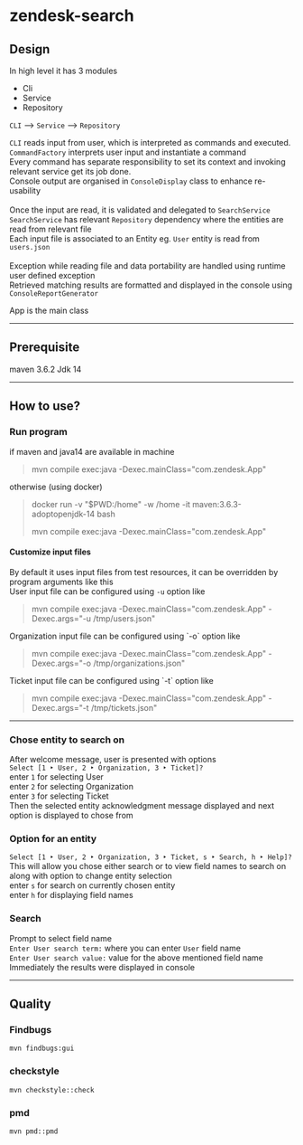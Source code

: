 # zendesk-search

## Design

In high level it has 3 modules

* Cli
* Service
* Repository

`CLI` --> `Service` --> `Repository`

`CLI` reads input from user, which is interpreted as commands and executed.  
`CommandFactory` interprets user input and instantiate a command  
Every command has separate responsibility to set its context and invoking relevant service get its job done.  
Console output are organised in `ConsoleDisplay` class to enhance re-usability  
<br/>
Once the input are read, it is validated and delegated to `SearchService`  
`SearchService` has relevant `Repository` dependency where the entities are read from relevant file  
Each input file is associated to an Entity eg. `User` entity is read from `users.json`  
<br/>
Exception while reading file and data portability are handled using runtime user defined exception  
Retrieved matching results are formatted and displayed in the console using `ConsoleReportGenerator`

App is the main class

---

## Prerequisite

maven 3.6.2 Jdk 14

---

## How to use?

### Run program

if maven and java14 are available in machine
<blockquote>
mvn compile exec:java -Dexec.mainClass="com.zendesk.App"
</blockquote>
otherwise (using docker)  
<blockquote>
docker run -v "$PWD:/home" -w /home -it maven:3.6.3-adoptopenjdk-14 bash  

mvn compile exec:java -Dexec.mainClass="com.zendesk.App"
</blockquote>

#### Customize input files

By default it uses input files from test resources, it can be overridden by program arguments like this  
User input file can be configured using `-u` option like
<blockquote>
mvn compile exec:java -Dexec.mainClass="com.zendesk.App" -Dexec.args="-u /tmp/users.json"
</blockquote>
Organization input file can be configured using `-o` option like  
<blockquote>
mvn compile exec:java -Dexec.mainClass="com.zendesk.App" -Dexec.args="-o /tmp/organizations.json"
</blockquote>
Ticket input file can be configured using `-t` option like  
<blockquote>
mvn compile exec:java -Dexec.mainClass="com.zendesk.App" -Dexec.args="-t /tmp/tickets.json"
</blockquote>


---

### Chose entity to search on

After welcome message, user is presented with options  
`Select [1 ‣ User, 2 ‣ Organization, 3 ‣ Ticket]?`  
enter `1` for selecting User  
enter `2` for selecting Organization  
enter `3` for selecting Ticket  
Then the selected entity acknowledgment message displayed and next option is displayed to chose from

### Option for an entity

`Select [1 ‣ User, 2 ‣ Organization, 3 ‣ Ticket, s ‣ Search, h ‣ Help]?`
This will allow you chose either search or to view field names to search on along with option to change entity
selection  
enter `s` for search on currently chosen entity  
enter `h` for displaying field names

### Search

Prompt to select field name  
`Enter User search term:` where you can enter `User` field name  
`Enter User search value:` value for the above mentioned field name  
Immediately the results were displayed in console

---

## Quality

### Findbugs

`mvn findbugs:gui`

### checkstyle

`mvn checkstyle::check`

### pmd

`mvn pmd::pmd`

